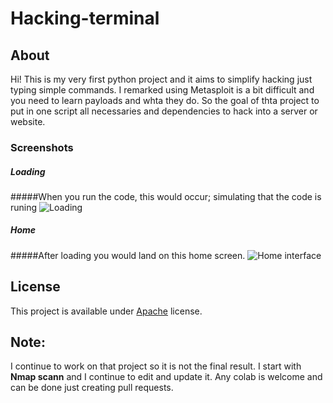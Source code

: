 # Hacking-terminal

## About
Hi! This is my very first python project and it aims to simplify hacking just typing simple commands. I remarked using Metasploit is a bit difficult and you need to learn payloads and whta they do. So the goal of thta project to put in one script all necessaries and dependencies to hack into a server or website.

### Screenshots
##### Loading
#####When you run the code, this would occur; simulating that the code is runing
![Loading](https://i.ibb.co/hYZHP60/Charging.jpg)

##### Home
#####After loading you would land on this home screen.
![Home interface](https://i.ibb.co/MMXNx8M/Home.jpg)


## License
This project is available under [Apache](https://www.apache.org/licenses/LICENSE-2.0) license.


## Note:
I continue to work on that project so it is not the final result. I start with **Nmap scann** and I continue to edit and update it.
Any colab is welcome and can be done just creating pull requests.
